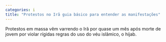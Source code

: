 ```yaml
---
categories: i
title: "Protestos no Irã guia básico para entender as manifestações"
---
```

Protestos em massa vêm varrendo o Irã por quase um mês após morte de jovem por violar rígidas regras do uso do véu islâmico, o hijab.